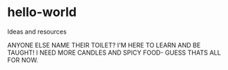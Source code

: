 # hello-world
Ideas and resources 

ANYONE ELSE NAME THEIR TOILET? I'M HERE TO LEARN AND BE TAUGHT! I NEED MORE CANDLES AND SPICY FOOD- GUESS THATS ALL FOR NOW.

